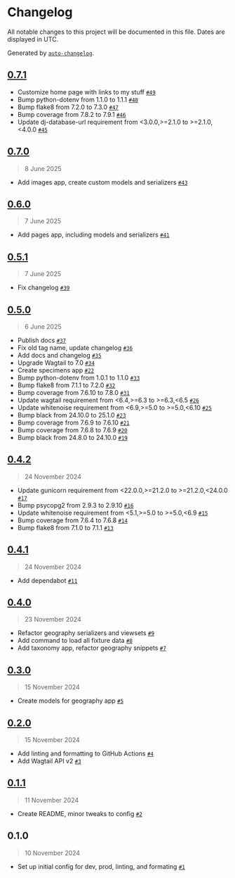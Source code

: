 # Changelog

All notable changes to this project will be documented in this file. Dates are displayed in UTC.

Generated by [`auto-changelog`](https://github.com/CookPete/auto-changelog).

<!-- auto-changelog-above -->
## [0.7.1](https://github.com/Meganmccarty/memcollection-wagtail/compare/0.7.0...HEAD)

- Customize home page with links to my stuff [`#49`](https://github.com/Meganmccarty/memcollection-wagtail/pull/49)
- Bump python-dotenv from 1.1.0 to 1.1.1 [`#48`](https://github.com/Meganmccarty/memcollection-wagtail/pull/48)
- Bump flake8 from 7.2.0 to 7.3.0 [`#47`](https://github.com/Meganmccarty/memcollection-wagtail/pull/47)
- Bump coverage from 7.8.2 to 7.9.1 [`#46`](https://github.com/Meganmccarty/memcollection-wagtail/pull/46)
- Update dj-database-url requirement from &lt;3.0.0,&gt;=2.1.0 to &gt;=2.1.0,&lt;4.0.0 [`#45`](https://github.com/Meganmccarty/memcollection-wagtail/pull/45)

## [0.7.0](https://github.com/Meganmccarty/memcollection-wagtail/compare/0.6.0...0.7.0)

> 8 June 2025

- Add images app, create custom models and serializers [`#43`](https://github.com/Meganmccarty/memcollection-wagtail/pull/43)

## [0.6.0](https://github.com/Meganmccarty/memcollection-wagtail/compare/0.5.1...0.6.0)

> 7 June 2025

- Add pages app, including models and serializers [`#41`](https://github.com/Meganmccarty/memcollection-wagtail/pull/41)

## [0.5.1](https://github.com/Meganmccarty/memcollection-wagtail/compare/0.5.0...0.5.1)

> 7 June 2025

- Fix changelog [`#39`](https://github.com/Meganmccarty/memcollection-wagtail/pull/39)

## [0.5.0](https://github.com/Meganmccarty/memcollection-wagtail/compare/0.4.2...0.5.0)

> 6 June 2025

- Publish docs [`#37`](https://github.com/Meganmccarty/memcollection-wagtail/pull/37)
- Fix old tag name, update changelog [`#36`](https://github.com/Meganmccarty/memcollection-wagtail/pull/36)
- Add docs and changelog [`#35`](https://github.com/Meganmccarty/memcollection-wagtail/pull/35)
- Upgrade Wagtail to 7.0 [`#34`](https://github.com/Meganmccarty/memcollection-wagtail/pull/34)
- Create specimens app [`#22`](https://github.com/Meganmccarty/memcollection-wagtail/pull/22)
- Bump python-dotenv from 1.0.1 to 1.1.0 [`#33`](https://github.com/Meganmccarty/memcollection-wagtail/pull/33)
- Bump flake8 from 7.1.1 to 7.2.0 [`#32`](https://github.com/Meganmccarty/memcollection-wagtail/pull/32)
- Bump coverage from 7.6.10 to 7.8.0 [`#31`](https://github.com/Meganmccarty/memcollection-wagtail/pull/31)
- Update wagtail requirement from &lt;6.4,&gt;=6.3 to &gt;=6.3,&lt;6.5 [`#26`](https://github.com/Meganmccarty/memcollection-wagtail/pull/26)
- Update whitenoise requirement from &lt;6.9,&gt;=5.0 to &gt;=5.0,&lt;6.10 [`#25`](https://github.com/Meganmccarty/memcollection-wagtail/pull/25)
- Bump black from 24.10.0 to 25.1.0 [`#23`](https://github.com/Meganmccarty/memcollection-wagtail/pull/23)
- Bump coverage from 7.6.9 to 7.6.10 [`#21`](https://github.com/Meganmccarty/memcollection-wagtail/pull/21)
- Bump coverage from 7.6.8 to 7.6.9 [`#20`](https://github.com/Meganmccarty/memcollection-wagtail/pull/20)
- Bump black from 24.8.0 to 24.10.0 [`#19`](https://github.com/Meganmccarty/memcollection-wagtail/pull/19)

## [0.4.2](https://github.com/Meganmccarty/memcollection-wagtail/compare/0.4.1...0.4.2)

> 24 November 2024

- Update gunicorn requirement from &lt;22.0.0,&gt;=21.2.0 to &gt;=21.2.0,&lt;24.0.0 [`#17`](https://github.com/Meganmccarty/memcollection-wagtail/pull/17)
- Bump psycopg2 from 2.9.3 to 2.9.10 [`#16`](https://github.com/Meganmccarty/memcollection-wagtail/pull/16)
- Update whitenoise requirement from &lt;5.1,&gt;=5.0 to &gt;=5.0,&lt;6.9 [`#15`](https://github.com/Meganmccarty/memcollection-wagtail/pull/15)
- Bump coverage from 7.6.4 to 7.6.8 [`#14`](https://github.com/Meganmccarty/memcollection-wagtail/pull/14)
- Bump flake8 from 7.1.0 to 7.1.1 [`#13`](https://github.com/Meganmccarty/memcollection-wagtail/pull/13)

## [0.4.1](https://github.com/Meganmccarty/memcollection-wagtail/compare/0.4.0...0.4.1)

> 24 November 2024

- Add dependabot [`#11`](https://github.com/Meganmccarty/memcollection-wagtail/pull/11)

## [0.4.0](https://github.com/Meganmccarty/memcollection-wagtail/compare/0.3.0...0.4.0)

> 23 November 2024

- Refactor geography serializers and viewsets [`#9`](https://github.com/Meganmccarty/memcollection-wagtail/pull/9)
- Add command to load all fixture data [`#8`](https://github.com/Meganmccarty/memcollection-wagtail/pull/8)
- Add taxonomy app, refactor geography snippets [`#7`](https://github.com/Meganmccarty/memcollection-wagtail/pull/7)

## [0.3.0](https://github.com/Meganmccarty/memcollection-wagtail/compare/0.2.0...0.3.0)

> 15 November 2024

- Create models for geography app [`#5`](https://github.com/Meganmccarty/memcollection-wagtail/pull/5)

## [0.2.0](https://github.com/Meganmccarty/memcollection-wagtail/compare/0.1.1...0.2.0)

> 15 November 2024

- Add linting and formatting to GitHub Actions [`#4`](https://github.com/Meganmccarty/memcollection-wagtail/pull/4)
- Add Wagtail API v2 [`#3`](https://github.com/Meganmccarty/memcollection-wagtail/pull/3)

## [0.1.1](https://github.com/Meganmccarty/memcollection-wagtail/compare/0.1.0...0.1.1)

> 11 November 2024

- Create README, minor tweaks to config [`#2`](https://github.com/Meganmccarty/memcollection-wagtail/pull/2)

## 0.1.0

> 10 November 2024

- Set up initial config for dev, prod, linting, and formating [`#1`](https://github.com/Meganmccarty/memcollection-wagtail/pull/1)
